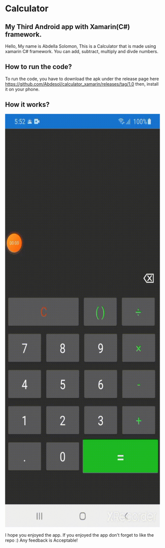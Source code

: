 # Calculator
## My Third Android app with Xamarin(C#) framework.

Hello, My name is Abdella Solomon, This is a Calculator that is made using xamarin C# framework.
You can add, subtract, multiply and divde numbers.

## How to run the code?
To run the code, you have to download the apk under the release page here https://github.com/Abdesol/calculator_xamarin/releases/tag/1.0 then, install it on your phone.

## How it works?
<img src="./demo.gif" width=640px height=1344px> 

I hope you enjoyed the app.
If you enjoyed the app don't forget to like the repo :)
Any feedback is Acceptable!